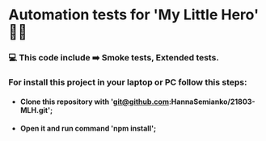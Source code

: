 # Automation tests for 'My Little Hero' 🦸‍♂️

### 💻 This code include ➡️ Smoke tests, Extended tests.
### For install this project in your laptop or PC follow this steps:
* #### Clone this repository with 'git@github.com:HannaSemianko/21803-MLH.git';
* #### Open it and run command 'npm install';
